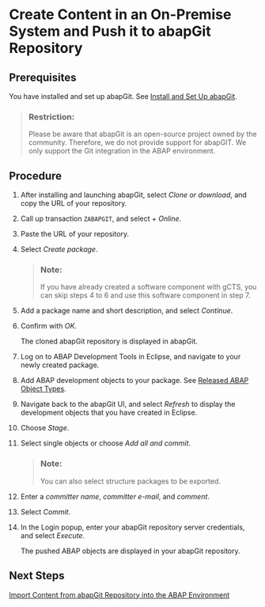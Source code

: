 <!-- loio2af08eedf488445d89690f581034dbaa -->

# Create Content in an On-Premise System and Push it to abapGit Repository



<a name="loio2af08eedf488445d89690f581034dbaa__prereq_jwg_15c_fhb"/>

## Prerequisites

You have installed and set up abapGit. See [Install and Set Up abapGit](Install_and_Set_Up_abapGit_2002380.md).

> ### Restriction:  
> Please be aware that abapGit is an open-source project owned by the community. Therefore, we do not provide support for abapGIT. We only support the Git integration in the ABAP environment.



## Procedure

1.  After installing and launching abapGit, select *Clone or download*, and copy the URL of your repository.

2.  Call up transaction `ZABAPGIT`, and select *+ Online*.

3.  Paste the URL of your repository.

4.  Select *Create package*.

    > ### Note:  
    > If you have already created a software component with gCTS, you can skip steps 4 to 6 and use this software component in step 7.

5.  Add a package name and short description, and select *Continue*.

6.  Confirm with *OK*.

    The cloned abapGit repository is displayed in abapGit.

7.  Log on to ABAP Development Tools in Eclipse, and navigate to your newly created package.

8.  Add ABAP development objects to your package. See [Released ABAP Object Types](Released_ABAP_Object_Types_b31aa03.md).

9.  Navigate back to the abapGit UI, and select *Refresh* to display the development objects that you have created in Eclipse.

10. Choose *Stage*.

11. Select single objects or choose *Add all and commit*.

    > ### Note:  
    > You can also select structure packages to be exported.

12. Enter a *committer name*, *committer e-mail*, and *comment*.

13. Select *Commit*.

14. In the Login popup, enter your abapGit repository server credentials, and select *Execute*.

    The pushed ABAP objects are displayed in your abapGit repository.




<a name="loio2af08eedf488445d89690f581034dbaa__postreq_arz_4xc_fhb"/>

## Next Steps

[Import Content from abapGit Repository into the ABAP Environment](Import_Content_from_abapGit_Repository_into_the_ABAP_Environment_0b0d894.md)

